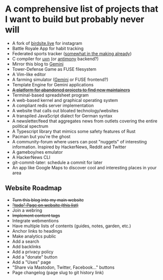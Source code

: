 # A comprehensive list of projects that I want to build but probably never will

- A fork of [birdsite.live](https://github.com/NicolasConstant/BirdsiteLive)
for instagram
- Battle Royale App for habit tracking
- Federated sports tracker ([somewhat in the making already](https://github.com/SamR1/FitTrackee/issues/16))
- C compiler for [uxn](https://wiki.xxiivv.com/site/uxn.html) (or
  [antimony](https://github.com/antimony-lang/antimony) backend?)
- Mirror this blog to [Gemini](https://gemini.circumlunar.space/)
- Tower-Defense Game as FUSE filesystem
- A Vim-like editor
- A farming simulator ([Gemini](https://gemini.circumlunar.space/) or FUSE frontend?)
- Template Engine for Gemini applications
- [~~A platform for abandoned projects to find new maintainers~~](https://seeking-maintainers.net/)
- Terminal-based spreadsheet program
- A web-based kernel and graphical operating system
- A compliant redis server implementation
- A website that calls out bloated technology/websites
- A transpiled JavaScript dialect for German syntax
- A newsletter/feed that aggregates news from outlets covering the entire political spectrum
- A Typescript library that mimics some safety features of Rust
- Pacman but you're the ghost 
- A community-forum where users can post "nuggets" of interesting information. Inspired by HackerNews, Reddit and Twitter
- A gameboy/nes emulator
- A HackerNews CLI
- git-commit-later: schedule a commit for later
- An app like Google Maps to discover cool and interesting places in your area

## Website Roadmap

- ~~Turn this blog into my main website~~
- [~~"todo" Page on website (this list)~~](/todo)
- Join a webring
- ~~Implement content tags~~
- Integrate webmentions
- Have multiple lists of contents (guides, notes, garden, etc.)
- Anchor links to headings
- Make analytics public
- Add a search
- Add backlinks
- Add a privacy policy
- Add a "donate" button
- Add a "Uses" page
- "Share via Mastodon, Twitter, Facebook..." buttons
- Page changelog (page slug to git history link)
